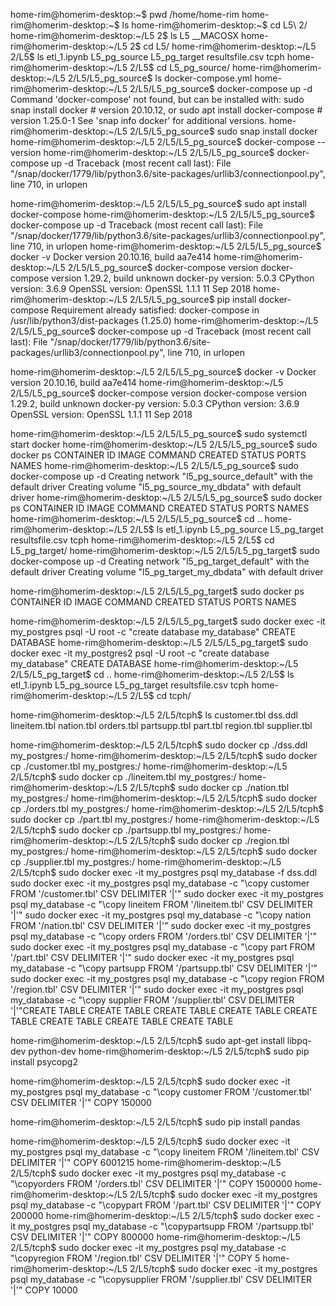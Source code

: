home-rim@homerim-desktop:~$ pwd
    /home/home-rim
home-rim@homerim-desktop:~$ ls
home-rim@homerim-desktop:~$ cd L5\ 2/
home-rim@homerim-desktop:~/L5 2$ ls
    L5  __MACOSX
home-rim@homerim-desktop:~/L5 2$ cd L5/
home-rim@homerim-desktop:~/L5 2/L5$ ls
    etl_1.ipynb  L5_pg_source  L5_pg_target  resultsfile.csv  tcph
home-rim@homerim-desktop:~/L5 2/L5$ cd L5_pg_source/
home-rim@homerim-desktop:~/L5 2/L5/L5_pg_source$ ls
    docker-compose.yml
home-rim@homerim-desktop:~/L5 2/L5/L5_pg_source$ docker-compose up -d
    Command 'docker-compose' not found, but can be installed with:
    sudo snap install docker          # version 20.10.12, or
    sudo apt  install docker-compose  # version 1.25.0-1
    See 'snap info docker' for additional versions.
home-rim@homerim-desktop:~/L5 2/L5/L5_pg_source$ sudo snap install docker
home-rim@homerim-desktop:~/L5 2/L5/L5_pg_source$ docker-compose --version
home-rim@homerim-desktop:~/L5 2/L5/L5_pg_source$ docker-compose up -d
    Traceback (most recent call last):
        File "/snap/docker/1779/lib/python3.6/site-packages/urllib3/connectionpool.py", line 710, in urlopen
 
home-rim@homerim-desktop:~/L5 2/L5/L5_pg_source$ sudo apt  install docker-compose
home-rim@homerim-desktop:~/L5 2/L5/L5_pg_source$ docker-compose up -d
    Traceback (most recent call last):
    File "/snap/docker/1779/lib/python3.6/site-packages/urllib3/connectionpool.py", line 710, in urlopen
home-rim@homerim-desktop:~/L5 2/L5/L5_pg_source$ docker -v
    Docker version 20.10.16, build aa7e414
home-rim@homerim-desktop:~/L5 2/L5/L5_pg_source$ docker-compose version
    docker-compose version 1.29.2, build unknown
    docker-py version: 5.0.3
    CPython version: 3.6.9
    OpenSSL version: OpenSSL 1.1.1  11 Sep 2018
home-rim@homerim-desktop:~/L5 2/L5/L5_pg_source$ pip install docker-compose
    Requirement already satisfied: docker-compose in /usr/lib/python3/dist-packages (1.25.0)
home-rim@homerim-desktop:~/L5 2/L5/L5_pg_source$ docker-compose up -d
    Traceback (most recent call last):
    File "/snap/docker/1779/lib/python3.6/site-packages/urllib3/connectionpool.py", line 710, in urlopen

home-rim@homerim-desktop:~/L5 2/L5/L5_pg_source$ docker -v
    Docker version 20.10.16, build aa7e414
home-rim@homerim-desktop:~/L5 2/L5/L5_pg_source$ docker-compose version
    docker-compose version 1.29.2, build unknown
    docker-py version: 5.0.3
    CPython version: 3.6.9
    OpenSSL version: OpenSSL 1.1.1  11 Sep 2018


home-rim@homerim-desktop:~/L5 2/L5/L5_pg_source$ sudo systemctl start docker
home-rim@homerim-desktop:~/L5 2/L5/L5_pg_source$ sudo docker ps
    CONTAINER ID   IMAGE     COMMAND   CREATED   STATUS    PORTS     NAMES
home-rim@homerim-desktop:~/L5 2/L5/L5_pg_source$ sudo docker-compose up -d
    Creating network "l5_pg_source_default" with the default driver
    Creating volume "l5_pg_source_my_dbdata" with default driver
home-rim@homerim-desktop:~/L5 2/L5/L5_pg_source$ sudo docker ps
    CONTAINER ID   IMAGE         COMMAND                  CREATED          STATUS         PORTS         NAMES
home-rim@homerim-desktop:~/L5 2/L5/L5_pg_source$ cd ..
home-rim@homerim-desktop:~/L5 2/L5$ ls
    etl_1.ipynb  L5_pg_source  L5_pg_target  resultsfile.csv  tcph
home-rim@homerim-desktop:~/L5 2/L5$ cd L5_pg_target/
home-rim@homerim-desktop:~/L5 2/L5/L5_pg_target$ sudo docker-compose up -d
    Creating network "l5_pg_target_default" with the default driver
    Creating volume "l5_pg_target_my_dbdata" with default driver


home-rim@homerim-desktop:~/L5 2/L5/L5_pg_target$ sudo docker ps
    CONTAINER ID   IMAGE         COMMAND                  CREATED         STATUS         PORTS        NAMES

home-rim@homerim-desktop:~/L5 2/L5/L5_pg_target$ sudo docker exec -it my_postgres psql -U root -c "create database my_database"
    CREATE DATABASE
home-rim@homerim-desktop:~/L5 2/L5/L5_pg_target$ sudo docker exec -it my_postgres2 psql -U root -c "create database my_database"
    CREATE DATABASE
home-rim@homerim-desktop:~/L5 2/L5/L5_pg_target$ cd ..
home-rim@homerim-desktop:~/L5 2/L5$ ls
    etl_1.ipynb  L5_pg_source  L5_pg_target  resultsfile.csv  tcph
home-rim@homerim-desktop:~/L5 2/L5$ cd tcph/

home-rim@homerim-desktop:~/L5 2/L5/tcph$ ls
    customer.tbl  dss.ddl  lineitem.tbl  nation.tbl  orders.tbl  partsupp.tbl  part.tbl  region.tbl  supplier.tbl

home-rim@homerim-desktop:~/L5 2/L5/tcph$ sudo docker cp ./dss.ddl my_postgres:/
home-rim@homerim-desktop:~/L5 2/L5/tcph$ sudo docker cp ./customer.tbl my_postgres:/
home-rim@homerim-desktop:~/L5 2/L5/tcph$ sudo docker cp ./lineitem.tbl my_postgres:/
home-rim@homerim-desktop:~/L5 2/L5/tcph$ sudo docker cp ./nation.tbl my_postgres:/
home-rim@homerim-desktop:~/L5 2/L5/tcph$ sudo docker cp ./orders.tbl my_postgres:/
home-rim@homerim-desktop:~/L5 2/L5/tcph$ sudo docker cp ./part.tbl my_postgres:/
home-rim@homerim-desktop:~/L5 2/L5/tcph$ sudo docker cp ./partsupp.tbl my_postgres:/
home-rim@homerim-desktop:~/L5 2/L5/tcph$ sudo docker cp ./region.tbl my_postgres:/
home-rim@homerim-desktop:~/L5 2/L5/tcph$ sudo docker cp ./supplier.tbl my_postgres:/
home-rim@homerim-desktop:~/L5 2/L5/tcph$ sudo docker exec -it my_postgres psql my_database -f dss.ddl
sudo docker exec -it my_postgres psql my_database -c "\copy customer FROM '/customer.tbl' CSV DELIMITER '|'"
sudo docker exec -it my_postgres psql my_database -c "\copy lineitem FROM '/lineitem.tbl' CSV DELIMITER '|'"
sudo docker exec -it my_postgres psql my_database -c "\copy nation FROM '/nation.tbl' CSV DELIMITER '|'"
sudo docker exec -it my_postgres psql my_database -c "\copy orders FROM '/orders.tbl' CSV DELIMITER '|'"
sudo docker exec -it my_postgres psql my_database -c "\copy part FROM '/part.tbl' CSV DELIMITER '|'"
sudo docker exec -it my_postgres psql my_database -c "\copy partsupp FROM '/partsupp.tbl' CSV DELIMITER '|'"
sudo docker exec -it my_postgres psql my_database -c "\copy region FROM '/region.tbl' CSV DELIMITER '|'"
sudo docker exec -it my_postgres psql my_database -c "\copy supplier FROM '/supplier.tbl' CSV DELIMITER '|'"CREATE TABLE
    CREATE TABLE
    CREATE TABLE
    CREATE TABLE
    CREATE TABLE
    CREATE TABLE
    CREATE TABLE
    CREATE TABLE

home-rim@homerim-desktop:~/L5 2/L5/tcph$ sudo apt-get install libpq-dev python-dev
home-rim@homerim-desktop:~/L5 2/L5/tcph$ sudo pip install psycopg2

home-rim@homerim-desktop:~/L5 2/L5/tcph$ sudo docker exec -it my_postgres psql          my_database -c "\copy customer FROM '/customer.tbl' CSV DELIMITER '|'"
    COPY 150000

home-rim@homerim-desktop:~/L5 2/L5/tcph$ sudo pip install pandas

home-rim@homerim-desktop:~/L5 2/L5/tcph$ sudo docker exec -it my_postgres psql my_database -c "\copy lineitem FROM '/lineitem.tbl' CSV DELIMITER '|'"
    COPY 6001215
home-rim@homerim-desktop:~/L5 2/L5/tcph$ sudo docker exec -it my_postgres psql my_database -c "\copyorders FROM '/orders.tbl' CSV DELIMITER '|'"
    COPY 1500000
home-rim@homerim-desktop:~/L5 2/L5/tcph$ sudo docker exec -it my_postgres psql my_database -c "\copypart FROM '/part.tbl' CSV DELIMITER '|'"
    COPY 200000
home-rim@homerim-desktop:~/L5 2/L5/tcph$ sudo docker exec -it my_postgres psql my_database -c "\copypartsupp FROM '/partsupp.tbl' CSV DELIMITER '|'"
    COPY 800000
home-rim@homerim-desktop:~/L5 2/L5/tcph$ sudo docker exec -it my_postgres psql my_database -c "\copyregion FROM '/region.tbl' CSV DELIMITER '|'"
    COPY 5
home-rim@homerim-desktop:~/L5 2/L5/tcph$ sudo docker exec -it my_postgres psql my_database -c "\copysupplier FROM '/supplier.tbl' CSV DELIMITER '|'"
    COPY 10000